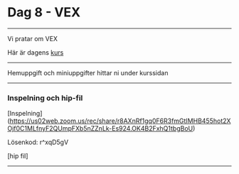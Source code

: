 
# **Dag 8 - VEX**
___

Vi pratar om VEX


Här är dagens [kurs](https://github.com/Studio-Konkret/Technical-Direction/tree/main/Kursmoment/109_VEX_01)

___
Hemuppgift och miniuppgifter hittar ni under kurssidan

___
### **Inspelning och hip-fil**
[Inspelning] (https://us02web.zoom.us/rec/share/r8AXnRf1gq0F6R3fmGtIMHB455hot2XOjf0C1MLfnyF2QUmpFXb5nZZnLk-Es924.OK4B2FxhQ1tbgBoU)

 
Lösenkod: r^xqD5gV

[hip fil]
___



